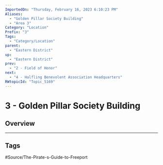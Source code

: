 ```yaml
---
ImportedOn: "Thursday, February 16, 2023 6:10:23 PM"
Aliases:
  - "Golden Pillar Society Building"
  - "Area 3"
Category: "Location"
Prefix: "3"
Tags:
  - "Category/Location"
parent:
  - "Eastern District"
up:
  - "Eastern District"
prev:
  - "2 - Field of Honor"
next:
  - "4 - Halfling Benevolent Association Headquarters"
RWtopicId: "Topic_5169"
---
```

# 3 - Golden Pillar Society Building
## Overview

---
## Tags
#Source/The-Pirate-s-Guide-to-Freeport

